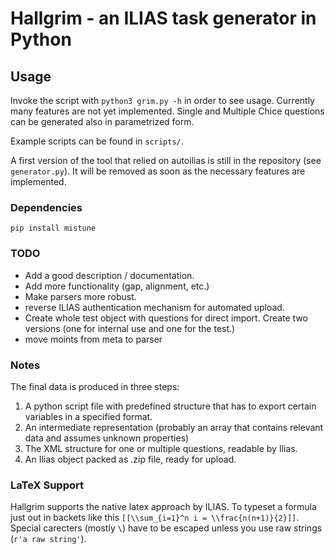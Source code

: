 # Hallgrim - an ILIAS task generator in Python

## Usage

Invoke the script with `python3 grim.py -h` in order to see usage. Currently
many features are not yet implemented. Single and Multiple Chice questions
can be generated also in parametrized form.

Example scripts can be found in `scripts/`.

A first version of the tool that relied on autoilias is still in the repository
(see `generator.py`). It will be removed as soon as the necessary features are
implemented.

### Dependencies

`pip install mistune`

### TODO

* Add a good description / documentation.
* Add more functionality (gap, alignment, etc.)
* Make parsers more robust.
* reverse ILIAS authentication mechanism for automated upload.
* Create whole test object with questions for direct import. Create two
versions (one for internal use and one for the test.)
* move moints from meta to parser

### Notes

The final data is produced in three steps:

1. A python script file with predefined structure that has to export certain
variables in a specified format.
2. An intermediate representation (probably an array that contains relevant
data and assumes unknown properties)
3. The XML structure for one or multiple questions, readable by Ilias.
4. An Ilias object packed as .zip file, ready for upload.

### LaTeX Support

Hallgrim supports the native latex approach by ILIAS. To typeset a formula just
out in backets like this `[[\\sum_{i=1}^n i = \\frac{n(n+1)}{2}]]`. Special
carecters (mostly `\`) have to be escaped unless you use raw strings (`r'a raw string'`).
